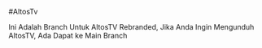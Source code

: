 #AltosTv

Ini Adalah Branch Untuk AltosTV Rebranded, Jika Anda Ingin Mengunduh AltosTV, Ada Dapat ke Main Branch


